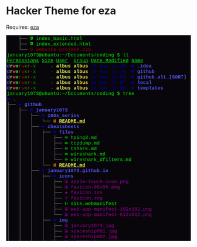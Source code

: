 # Hacker Theme for eza

Requires: [eza](https://github.com/eza-community)

![Screenshot](screen.png)
